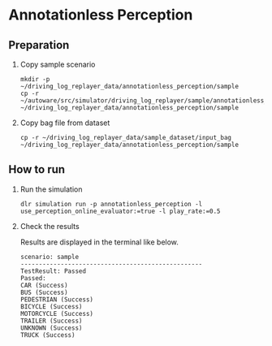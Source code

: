 # Annotationless Perception

## Preparation

1. Copy sample scenario

   ```shell
   mkdir -p ~/driving_log_replayer_data/annotationless_perception/sample
   cp -r ~/autoware/src/simulator/driving_log_replayer/sample/annotationless_perception/scenario.yaml ~/driving_log_replayer_data/annotationless_perception/sample
   ```

2. Copy bag file from dataset

   ```shell
   cp -r ~/driving_log_replayer_data/sample_dataset/input_bag ~/driving_log_replayer_data/annotationless_perception/sample
   ```

## How to run

1. Run the simulation

   ```shell
   dlr simulation run -p annotationless_perception -l use_perception_online_evaluator:=true -l play_rate:=0.5
   ```

2. Check the results

   Results are displayed in the terminal like below.

   ```shell
   scenario: sample
   --------------------------------------------------
   TestResult: Passed
   Passed:
   CAR (Success)
   BUS (Success)
   PEDESTRIAN (Success)
   BICYCLE (Success)
   MOTORCYCLE (Success)
   TRAILER (Success)
   UNKNOWN (Success)
   TRUCK (Success)
   ```

